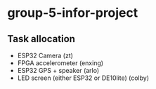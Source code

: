 # group-5-infor-project

## Task allocation
- ESP32 Camera (zt)
- FPGA accelerometer (enxing)
- ESP32 GPS + speaker (arlo)
- LED screen (either ESP32 or DE10lite) (colby)
